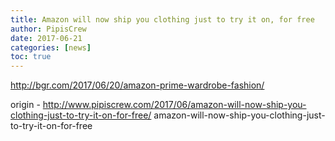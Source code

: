 ```yaml
---
title: Amazon will now ship you clothing just to try it on, for free
author: PipisCrew
date: 2017-06-21
categories: [news]
toc: true
---
```


http://bgr.com/2017/06/20/amazon-prime-wardrobe-fashion/

origin - http://www.pipiscrew.com/2017/06/amazon-will-now-ship-you-clothing-just-to-try-it-on-for-free/ amazon-will-now-ship-you-clothing-just-to-try-it-on-for-free